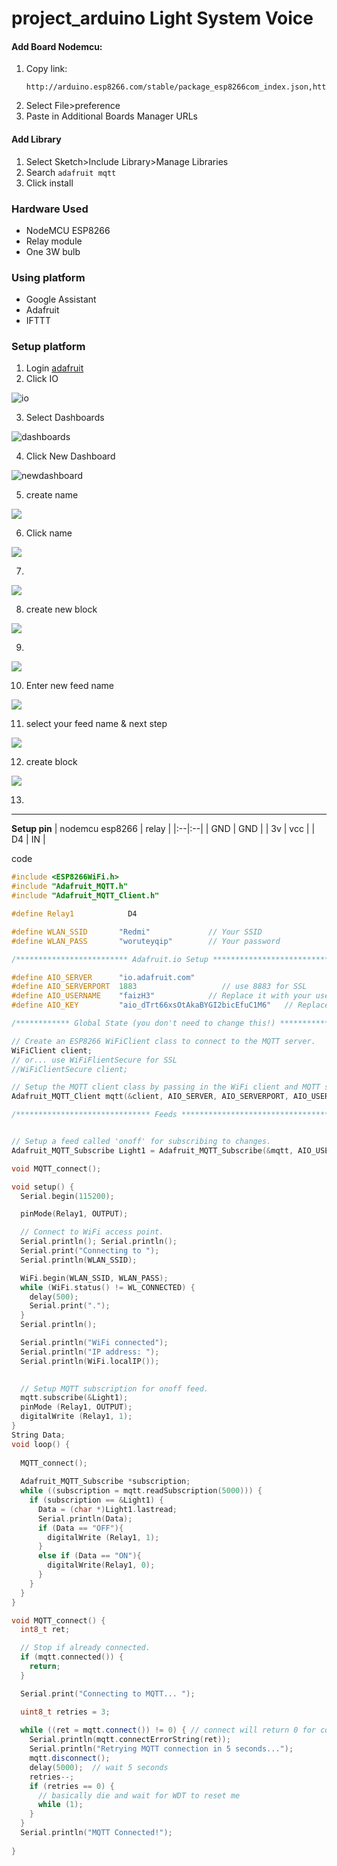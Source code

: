 # project_arduino Light System Voice

#### Add Board Nodemcu:
1. Copy link:
    ```
    http://arduino.esp8266.com/stable/package_esp8266com_index.json,https://dl.espressif.com/dl/package_esp32_index.json
    ```
2. Select File>preference
3. Paste in Additional Boards Manager URLs

#### Add Library
1. Select Sketch>Include Library>Manage Libraries
2. Search `adafruit mqtt`
3. Click install

### Hardware Used
- NodeMCU ESP8266
- Relay module
- One 3W bulb

### Using platform
- Google Assistant
- Adafruit
- IFTTT

### Setup platform
1. Login [adafruit](Adafruit.com)
2. Click IO

<img src='img/io.png' alt='io'/>

3. Select Dashboards
<img src='img/dashboards.png' alt='dashboards'/>

4. Click New Dashboard
<img src='img/newdashboard.png' alt='newdashboard'>

5. create name
<img src='img/1.png'/>

6. Click name
<img src='img/2.png'/>

7. 
<img src='img/3.png'/>

8. create new block
<img src='img/4.png'/>

9. 
<img src='img/5.png'/>

10. Enter new feed name
<img src='img/6.png'/>

11. select your feed name & next step
<img src='img/7.png'/>

12. create block
<img src='img/8.png'/>

13. 

---
**Setup pin**
| nodemcu esp8266 | relay |
|:--|:--|
| GND | GND |
| 3v | vcc |
| D4 | IN |


code
```c++
#include <ESP8266WiFi.h>
#include "Adafruit_MQTT.h"
#include "Adafruit_MQTT_Client.h"

#define Relay1            D4

#define WLAN_SSID       "Redmi"             // Your SSID
#define WLAN_PASS       "woruteyqip"        // Your password

/************************* Adafruit.io Setup *********************************/

#define AIO_SERVER      "io.adafruit.com"
#define AIO_SERVERPORT  1883                   // use 8883 for SSL
#define AIO_USERNAME    "faizH3"            // Replace it with your username
#define AIO_KEY         "aio_dTrt66xsOtAkaBYGI2bicEfuC1M6"   // Replace with your Project Auth Key

/************ Global State (you don't need to change this!) ******************/

// Create an ESP8266 WiFiClient class to connect to the MQTT server.
WiFiClient client;
// or... use WiFiFlientSecure for SSL
//WiFiClientSecure client;

// Setup the MQTT client class by passing in the WiFi client and MQTT server and login details.
Adafruit_MQTT_Client mqtt(&client, AIO_SERVER, AIO_SERVERPORT, AIO_USERNAME, AIO_KEY);

/****************************** Feeds ***************************************/


// Setup a feed called 'onoff' for subscribing to changes.
Adafruit_MQTT_Subscribe Light1 = Adafruit_MQTT_Subscribe(&mqtt, AIO_USERNAME"/feeds/relay"); // FeedName

void MQTT_connect();

void setup() {
  Serial.begin(115200);

  pinMode(Relay1, OUTPUT);

  // Connect to WiFi access point.
  Serial.println(); Serial.println();
  Serial.print("Connecting to ");
  Serial.println(WLAN_SSID);

  WiFi.begin(WLAN_SSID, WLAN_PASS);
  while (WiFi.status() != WL_CONNECTED) {
    delay(500);
    Serial.print(".");
  }
  Serial.println();

  Serial.println("WiFi connected");
  Serial.println("IP address: "); 
  Serial.println(WiFi.localIP());
 

  // Setup MQTT subscription for onoff feed.
  mqtt.subscribe(&Light1);
  pinMode (Relay1, OUTPUT);
  digitalWrite (Relay1, 1); 
}
String Data;
void loop() {
 
  MQTT_connect();
  
  Adafruit_MQTT_Subscribe *subscription;
  while ((subscription = mqtt.readSubscription(5000))) {
    if (subscription == &Light1) {
      Data = (char *)Light1.lastread;
      Serial.println(Data);
      if (Data == "OFF"){
        digitalWrite (Relay1, 1);
      }
      else if (Data == "ON"){
        digitalWrite(Relay1, 0);
      }
    }
  }
}

void MQTT_connect() {
  int8_t ret;

  // Stop if already connected.
  if (mqtt.connected()) {
    return;
  }

  Serial.print("Connecting to MQTT... ");

  uint8_t retries = 3;
  
  while ((ret = mqtt.connect()) != 0) { // connect will return 0 for connected
    Serial.println(mqtt.connectErrorString(ret));
    Serial.println("Retrying MQTT connection in 5 seconds...");
    mqtt.disconnect();
    delay(5000);  // wait 5 seconds
    retries--;
    if (retries == 0) {
      // basically die and wait for WDT to reset me
      while (1);
    }
  }
  Serial.println("MQTT Connected!");
  
}
```
